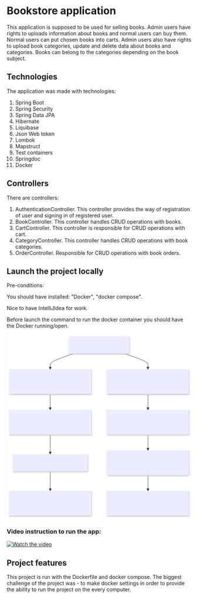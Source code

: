 # Bookstore application
This application is supposed to be used for selling books. 
Admin users have rights to uploads information about books and normal users can buy them.
Normal users can put chosen books into carts. 
Admin users also have rights to upload book categories, update and delete data about books and categories. 
Books can belong to the categories depending on the book subject.

## Technologies
The application was made with technologies:
1. Spring Boot
2. Spring Security
3. Spring Data JPA
4. Hibernate
5. Liquibase 
6. Json Web token 
7. Lombok 
8. Mapstruct
9. Test containers
10. Springdoc
11. Docker

## Controllers
There are controllers:
1. AuthenticationController. 
This controller provides the way of registration of user and signing in of registered user.
2. BookController. This controller handles CRUD operations with books.
3. CartController. This controller is responsible for CRUD operations with cart.
4. CategoryController. This controller handles CRUD operations with book categories.
5. OrderController. Responsible for CRUD operations with book orders.

## Launch the project locally
Pre-conditions:

You should have installed: "Docker", "docker compose". 

Nice to have IntelliJIdea for work.

Before launch the command to run the docker container you should have the Docker running/open. 

![Server Flow Diagram](src/main/java/org/example/intro/assets/launch-app-diagram.svg)

### Video instruction to run the app:
[![Watch the video](https://img.freepik.com/free-vector/isometric-cms-concept_23-2148807389.jpg)](https://www.loom.com/share/037bb28816e746f6a0487ae0a97ee319?sid=36a4464d-ae4c-4885-a729-13bc7c054b54)

## Project features
This project is run with the Dockerfile and docker compose.
The biggest challenge of the project was - to make docker settings in order to provide the ability to run the project on the every computer.
